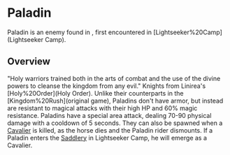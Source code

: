 # Paladin

Paladin is an enemy found in , first encountered in [Lightseeker%20Camp](Lightseeker Camp).
## Overview

"Holy warriors trained both in the arts of combat and the use of the divine powers to cleanse the kingdom from any evil."
Knights from Linirea's [Holy%20Order](Holy Order). Unlike their counterparts in the [Kingdom%20Rush](original game), Paladins don't have armor, but instead are resistant to magical attacks with their high HP and 60% magic resistance.
Paladins have a special area attack, dealing 70-90 physical damage with a cooldown of 5 seconds.
They can also be spawned when a [Cavalier](Cavalier) is killed, as the horse dies and the Paladin rider dismounts. If a Paladin enters the [Saddlery](Stables) in Lightseeker Camp, he will emerge as a Cavalier.